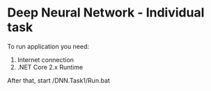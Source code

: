 # Deep Neural Network - Individual task

To run application you need:
1. Internet connection
2. .NET Core 2.x Runtime

After that, start <Project Folder>/DNN.Task1/Run.bat